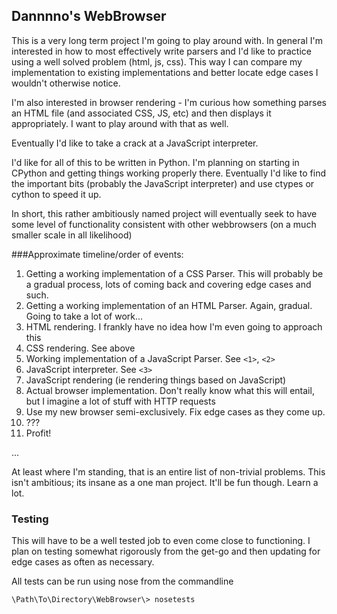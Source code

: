 ## Dannnno's WebBrowser

This is a very long term project I'm going to play around with.  In general I'm interested in how to most effectively
write parsers and I'd like to practice using a well solved problem (html, js, css).  This way I can compare my
implementation to existing implementations and better locate edge cases I wouldn't otherwise notice.

I'm also interested in browser rendering - I'm curious how something parses an HTML file (and associated CSS, JS, etc)
and then displays it appropriately.  I want to play around with that as well.

Eventually I'd like to take a crack at a JavaScript interpreter.

I'd like for all of this to be written in Python.  I'm planning on starting in CPython and getting things working properly 
there.  Eventually I'd like to find the important bits (probably the JavaScript interpreter) and use ctypes or
cython to speed it up.  

In short, this rather ambitiously named project will eventually seek to have some level of functionality consistent with
other webbrowsers (on a much smaller scale in all likelihood)


###Approximate timeline/order of events:
  1. Getting a working implementation of a CSS Parser.  This will probably be a gradual process, lots of coming back and 
covering edge cases and such.
  2. Getting a working implementation of an HTML Parser.  Again, gradual.  Going to take a lot of work... <understatement
of the year>
  3. HTML rendering.  I frankly have no idea how I'm even going to approach this
  4. CSS rendering.  See above
  5. Working implementation of a JavaScript Parser.  See `<1>`, `<2>`
  6. JavaScript interpreter.  See `<3>`
  7. JavaScript rendering (ie rendering things based on JavaScript)
  8. Actual browser implementation.  Don't really know what this will entail, but I imagine a lot of stuff with HTTP 
requests
  9. Use my new browser semi-exclusively.  Fix edge cases as they come up.
  10. ???
  11. Profit!


...

At least where I'm standing, that is an entire list of non-trivial problems.  This isn't ambitious; its insane as
a one man project.  It'll be fun though. Learn a lot.


### Testing

This will have to be a well tested job to even come close to functioning.  I plan on testing somewhat rigorously from the
get-go and then updating for edge cases as often as necessary.

All tests can be run using nose from the commandline

    \Path\To\Directory\WebBrowser\> nosetests
    
    

